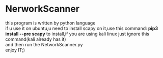 # NerworkScanner

this program is written by python language<br/>
if u use it on ubuntu,u need to install scapy on it,use this command:  **pip3 install --pre scapy** to install,if you are using kali linux just ignore this command(kali already has it)<br/>
and then run the NetworkScanner.py<br/>
enjoy IT;)
